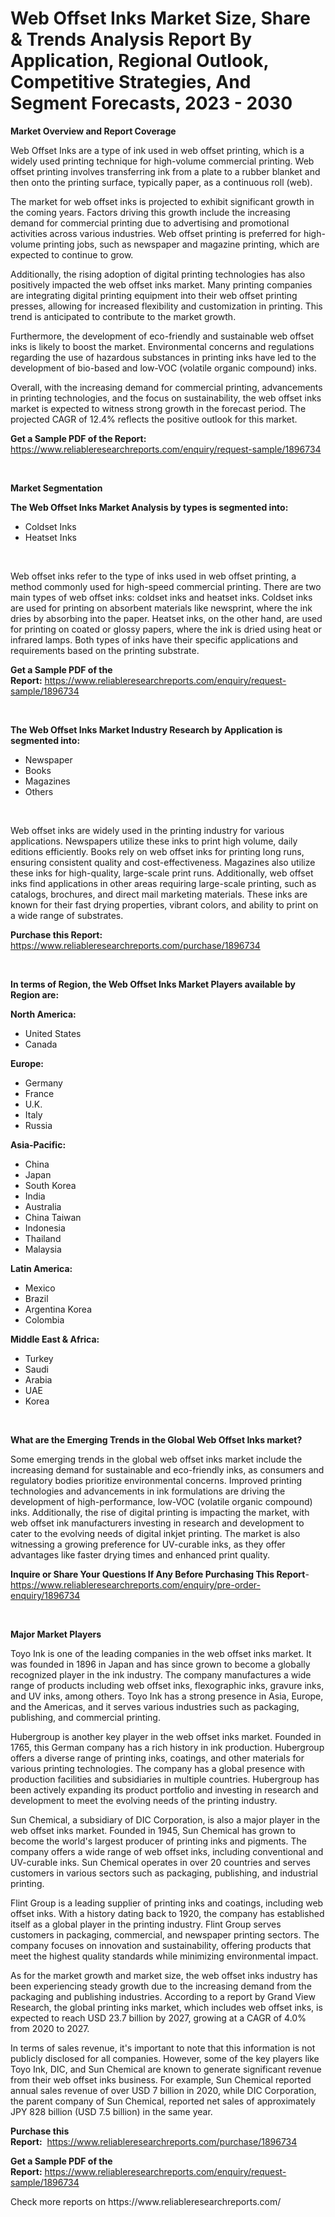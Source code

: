 <p><h1>Web Offset Inks Market Size, Share & Trends Analysis Report By Application, Regional Outlook, Competitive Strategies, And Segment Forecasts, 2023 - 2030</h1></p><p><strong>Market Overview and Report Coverage</strong></p>
<p><p>Web Offset Inks are a type of ink used in web offset printing, which is a widely used printing technique for high-volume commercial printing. Web offset printing involves transferring ink from a plate to a rubber blanket and then onto the printing surface, typically paper, as a continuous roll (web).</p><p>The market for web offset inks is projected to exhibit significant growth in the coming years. Factors driving this growth include the increasing demand for commercial printing due to advertising and promotional activities across various industries. Web offset printing is preferred for high-volume printing jobs, such as newspaper and magazine printing, which are expected to continue to grow.</p><p>Additionally, the rising adoption of digital printing technologies has also positively impacted the web offset inks market. Many printing companies are integrating digital printing equipment into their web offset printing presses, allowing for increased flexibility and customization in printing. This trend is anticipated to contribute to the market growth.</p><p>Furthermore, the development of eco-friendly and sustainable web offset inks is likely to boost the market. Environmental concerns and regulations regarding the use of hazardous substances in printing inks have led to the development of bio-based and low-VOC (volatile organic compound) inks.</p><p>Overall, with the increasing demand for commercial printing, advancements in printing technologies, and the focus on sustainability, the web offset inks market is expected to witness strong growth in the forecast period. The projected CAGR of 12.4% reflects the positive outlook for this market.</p></p>
<p><strong>Get a Sample PDF of the Report:</strong> <a href="https://www.reliableresearchreports.com/enquiry/request-sample/1896734">https://www.reliableresearchreports.com/enquiry/request-sample/1896734</a></p>
<p>&nbsp;</p>
<p><strong>Market Segmentation</strong></p>
<p><strong>The Web Offset Inks Market Analysis by types is segmented into:</strong></p>
<p><ul><li>Coldset Inks</li><li>Heatset Inks</li></ul></p>
<p>&nbsp;</p>
<p><p>Web offset inks refer to the type of inks used in web offset printing, a method commonly used for high-speed commercial printing. There are two main types of web offset inks: coldset inks and heatset inks. Coldset inks are used for printing on absorbent materials like newsprint, where the ink dries by absorbing into the paper. Heatset inks, on the other hand, are used for printing on coated or glossy papers, where the ink is dried using heat or infrared lamps. Both types of inks have their specific applications and requirements based on the printing substrate.</p></p>
<p><strong>Get a Sample PDF of the Report:</strong>&nbsp;<a href="https://www.reliableresearchreports.com/enquiry/request-sample/1896734">https://www.reliableresearchreports.com/enquiry/request-sample/1896734</a></p>
<p>&nbsp;</p>
<p><strong>The Web Offset Inks Market Industry Research by Application is segmented into:</strong></p>
<p><ul><li>Newspaper</li><li>Books</li><li>Magazines</li><li>Others</li></ul></p>
<p>&nbsp;</p>
<p><p>Web offset inks are widely used in the printing industry for various applications. Newspapers utilize these inks to print high volume, daily editions efficiently. Books rely on web offset inks for printing long runs, ensuring consistent quality and cost-effectiveness. Magazines also utilize these inks for high-quality, large-scale print runs. Additionally, web offset inks find applications in other areas requiring large-scale printing, such as catalogs, brochures, and direct mail marketing materials. These inks are known for their fast drying properties, vibrant colors, and ability to print on a wide range of substrates.</p></p>
<p><strong>Purchase this Report:</strong>&nbsp; <a href="https://www.reliableresearchreports.com/purchase/1896734">https://www.reliableresearchreports.com/purchase/1896734</a></p>
<p>&nbsp;</p>
<p><strong>In terms of Region, the Web Offset Inks Market Players available by Region are:</strong></p>
<p>
    <p> <strong> North America: </strong>
        <ul>
            <li>United States</li>
            <li>Canada</li>
        </ul>
        </p> 
    <p> <strong> Europe: </strong>
        <ul>
            <li>Germany</li>
            <li>France</li>
            <li>U.K.</li>
            <li>Italy</li>
            <li>Russia</li>
        </ul>
        </p> 
    <p> <strong> Asia-Pacific: </strong>
        <ul>
            <li>China</li>
            <li>Japan</li>
            <li>South Korea</li>
            <li>India</li>
            <li>Australia</li>
            <li>China Taiwan</li>
            <li>Indonesia</li>
            <li>Thailand</li>
            <li>Malaysia</li>
        </ul>
        </p> 
    <p> <strong> Latin America: </strong>
        <ul>
            <li>Mexico</li>
            <li>Brazil</li>
            <li>Argentina Korea</li>
            <li>Colombia</li>
        </ul>
        </p> 
    <p> <strong> Middle East & Africa: </strong>
        <ul>
            <li>Turkey</li>
            <li>Saudi</li>
            <li>Arabia</li>
            <li>UAE</li>
            <li>Korea</li>
        </ul>
    </p>
    </p>
<p>&nbsp;</p>
<p><strong>What are the Emerging Trends in the Global Web Offset Inks market?</strong></p>
<p><p>Some emerging trends in the global web offset inks market include the increasing demand for sustainable and eco-friendly inks, as consumers and regulatory bodies prioritize environmental concerns. Improved printing technologies and advancements in ink formulations are driving the development of high-performance, low-VOC (volatile organic compound) inks. Additionally, the rise of digital printing is impacting the market, with web offset ink manufacturers investing in research and development to cater to the evolving needs of digital inkjet printing. The market is also witnessing a growing preference for UV-curable inks, as they offer advantages like faster drying times and enhanced print quality.</p></p>
<p><strong>Inquire or Share Your Questions If Any Before Purchasing This Report</strong>- <a href="https://www.reliableresearchreports.com/enquiry/pre-order-enquiry/1896734">https://www.reliableresearchreports.com/enquiry/pre-order-enquiry/1896734</a></p>
<p>&nbsp;</p>
<p><strong>Major Market Players</strong></p>
<p><p>Toyo Ink is one of the leading companies in the web offset inks market. It was founded in 1896 in Japan and has since grown to become a globally recognized player in the ink industry. The company manufactures a wide range of products including web offset inks, flexographic inks, gravure inks, and UV inks, among others. Toyo Ink has a strong presence in Asia, Europe, and the Americas, and it serves various industries such as packaging, publishing, and commercial printing.</p><p>Hubergroup is another key player in the web offset inks market. Founded in 1765, this German company has a rich history in ink production. Hubergroup offers a diverse range of printing inks, coatings, and other materials for various printing technologies. The company has a global presence with production facilities and subsidiaries in multiple countries. Hubergroup has been actively expanding its product portfolio and investing in research and development to meet the evolving needs of the printing industry.</p><p>Sun Chemical, a subsidiary of DIC Corporation, is also a major player in the web offset inks market. Founded in 1945, Sun Chemical has grown to become the world's largest producer of printing inks and pigments. The company offers a wide range of web offset inks, including conventional and UV-curable inks. Sun Chemical operates in over 20 countries and serves customers in various sectors such as packaging, publishing, and industrial printing.</p><p>Flint Group is a leading supplier of printing inks and coatings, including web offset inks. With a history dating back to 1920, the company has established itself as a global player in the printing industry. Flint Group serves customers in packaging, commercial, and newspaper printing sectors. The company focuses on innovation and sustainability, offering products that meet the highest quality standards while minimizing environmental impact.</p><p>As for the market growth and market size, the web offset inks industry has been experiencing steady growth due to the increasing demand from the packaging and publishing industries. According to a report by Grand View Research, the global printing inks market, which includes web offset inks, is expected to reach USD 23.7 billion by 2027, growing at a CAGR of 4.0% from 2020 to 2027.</p><p>In terms of sales revenue, it's important to note that this information is not publicly disclosed for all companies. However, some of the key players like Toyo Ink, DIC, and Sun Chemical are known to generate significant revenue from their web offset inks business. For example, Sun Chemical reported annual sales revenue of over USD 7 billion in 2020, while DIC Corporation, the parent company of Sun Chemical, reported net sales of approximately JPY 828 billion (USD 7.5 billion) in the same year.  </p></p>
<p><strong>Purchase this Report:</strong>&nbsp;&nbsp;<a href="https://www.reliableresearchreports.com/purchase/1896734">https://www.reliableresearchreports.com/purchase/1896734</a></p>
<p></p>
<p><strong>Get a Sample PDF of the Report:</strong>&nbsp;<a href="https://www.reliableresearchreports.com/enquiry/request-sample/1896734">https://www.reliableresearchreports.com/enquiry/request-sample/1896734</a></p>
<p>Check more reports on https://www.reliableresearchreports.com/</p>